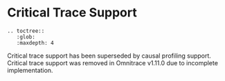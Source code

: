 # Critical Trace Support

```eval_rst
.. toctree::
   :glob:
   :maxdepth: 4
```

Critical trace support has been superseded by causal profiling support.
Critical trace support was removed in Omnitrace v1.11.0 due to incomplete implementation.
